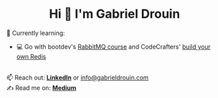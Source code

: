 <h1 align="center">Hi 👋 I'm Gabriel Drouin</h1>

<!--<ul class="roman">
 <!--<li>🔭 I’m currently working on: ...</li>-->
 <!--<li>🎥 I’m currently building ...</li>-->
 <!--<li>😄 Pronouns ...</li>-->
 <!--<li>⚡ Fun fact ...</li>-->
🌱 Currently learning:
<ul class="square">
 <li>💻 Go with bootdev's <a href="https://www.boot.dev/courses/learn-pub-sub-rabbitmq">RabbitMQ course</a> and CodeCrafters' <a href="https://app.codecrafters.io/courses/redis/overview">build your own Redis</a></li>
</ul>
<br>
📫 Reach out: <b><a href="https://www.linkedin.com/in/gabrieldrouin/">LinkedIn</a></b> or <a href="mailto:info@gabrieldrouin.com">info@gabrieldrouin.com</a>
<br>
✍️ Read me on: <b><a href="https://medium.com/@gabrieldrouin">Medium</a></b>

